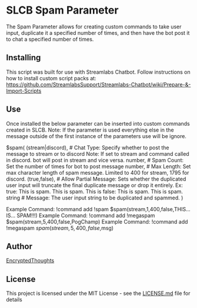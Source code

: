# SLCB Spam Parameter

The Spam Parameter allows for creating custom commands to take user input, duplicate it
a specified number of times, and then have the bot post it to chat a specified number
of times.

## Installing

This script was built for use with Streamlabs Chatbot.
Follow instructions on how to install custom script packs at:
https://github.com/StreamlabsSupport/Streamlabs-Chatbot/wiki/Prepare-&-Import-Scripts

## Use

Once installed the below parameter can be inserted into custom commands created in SLCB.
Note: If the parameter is used everything else in the message outside of the first instance
of the parameters use will be ignore. 

$spam(
    (stream|discord),   # Chat Type: Specify whether to post the message to stream or to discord
                          Note: If set to stream and command called in discord. bot will post in 
                          stream and vice versa.
    number,             # Spam Count: Set the number of times for bot to post message
    number,             # Max Length: Set max character length of spam message. 
                          Limited to 400 for stream, 1795 for discord.
    (true,false),       # Allow Partial Message: Sets whether the duplicated user input will
                          truncate the final duplicate message or drop it entirely.
                          Ex: true: This is spam. This is spam. This is
                             false: This is spam. This is spam.
    string              # Message: The user input string to be duplicated and spammed.
)

Example Command: !command add !spam $spam(stream,1,400,false,THIS... IS... SPAM!!!)
Example Command: !command add !megaspam $spam(stream,5,400,false,PogChamp)
Example Command: !command add !megaspam $spam(stream,5,400,false,$msg)

## Author

[EncryptedThoughts](https://www.twitch.tv/encryptedthoughts)

## License

This project is licensed under the MIT License - see the [LICENSE.md](LICENSE.md) file for details
